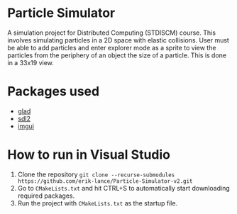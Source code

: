 # Particle Simulator
A simulation project for Distributed Computing (STDISCM) course. This involves simulating particles in a 2D space with elastic collisions. User must be able to add particles and enter explorer mode as a sprite to view the particles from the periphery of an object the size of a particle. This is done in a 33x19 view.

# Packages used
- [glad](https://github.com/Dav1dde/glad)
- [sdl2](https://github.com/libsdl-org/SDL)
- [imgui](https://github.com/ocornut/imgui)

# How to run in Visual Studio
1. Clone the repository `git clone --recurse-submodules https://github.com/erik-lance/Particle-Simulator-v2.git`
2. Go to `CMakeLists.txt` and hit CTRL+S to automatically start downloading required packages.
3. Run the project with `CMakeLists.txt` as the startup file.
